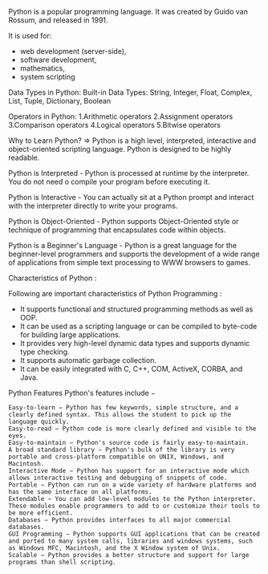 Python is a popular programming language. It was created by Guido van Rossum, and released in 1991.

It is used for:
   * web development (server-side),
   * software development,
   * mathematics,
   * system scripting 
   
Data Types in Python:
Built-in Data Types: String, Integer, Float, Complex, List, Tuple, Dictionary, Boolean

Operators in Python:
1.Arithmetic operators 
2.Assignment operators 
3.Comparison operators 
4.Logical operators
 5.Bitwise operators

Why to Learn Python?
=>  Python is a high level, interpreted, interactive and object-oriented scripting language. Python is designed to be highly readable.

Python is Interpreted - 
	Python is processed at runtime by the interpreter. You do not need o compile your program before executing it.

Python is Interactive -
	You can actually sit at a Python prompt and interact with the interpreter directly to write your programs.

Python is Object-Oriented -
	Python supports Object-Oriented style or technique of programming that encapsulates code within objects.

Python is a Beginner's Language -
	 Python is a great language for the beginner-level programmers and supports the development of a wide range of applications from simple text processing to WWW browsers to games. 
	
Characteristics of Python :

Following are important characteristics of Python Programming :

   - It supports functional and structured programming methods as well as OOP.
   - It can be used as a scripting language or can be compiled to byte-code for building large applications.
   - It provides very high-level dynamic data types and supports dynamic type checking.
   - It supports automatic garbage collection.
   - It can be easily integrated with C, C++, COM, ActiveX, CORBA, and Java.
   

Python Features
Python's features include −

    Easy-to-learn − Python has few keywords, simple structure, and a clearly defined syntax. This allows the student to pick up the language quickly.
    Easy-to-read − Python code is more clearly defined and visible to the eyes. 
    Easy-to-maintain − Python's source code is fairly easy-to-maintain.
    A broad standard library − Python's bulk of the library is very portable and cross-platform compatible on UNIX, Windows, and Macintosh.
    Interactive Mode − Python has support for an interactive mode which allows interactive testing and debugging of snippets of code.
    Portable − Python can run on a wide variety of hardware platforms and has the same interface on all platforms.
    Extendable − You can add low-level modules to the Python interpreter. These modules enable programmers to add to or customize their tools to be more efficient.
    Databases − Python provides interfaces to all major commercial databases.
    GUI Programming − Python supports GUI applications that can be created and ported to many system calls, libraries and windows systems, such as Windows MFC, Macintosh, and the X Window system of Unix.
    Scalable − Python provides a better structure and support for large programs than shell scripting.



